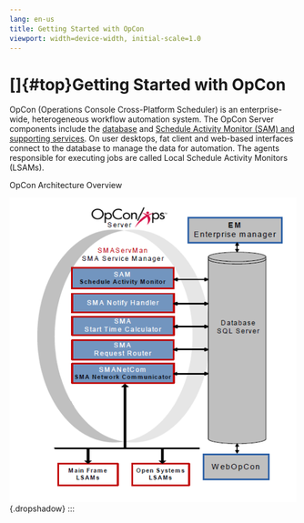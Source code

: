 ```yaml
---
lang: en-us
title: Getting Started with OpCon
viewport: width=device-width, initial-scale=1.0
---
```


#  []{#top}Getting Started with OpCon 
OpCon (Operations Console Cross-Platform
Scheduler) is an enterprise-wide, heterogeneous workflow automation
system. The OpCon Server components include
the [database](Database.md) and [Schedule Activity Monitor (SAM) and
supporting services](SAM-and-Supporting-Services.md). On user
desktops, fat client and web-based interfaces connect to the database to
manage the data for automation. The agents responsible for executing
jobs are called Local Schedule Activity Monitors (LSAMs).

OpCon Architecture Overview

![OpCon Architecture Overview](../../Resources/Images/Concepts/opconarchitecture.png "OpCon Architecture Overview"){.dropshadow}
:::

 

